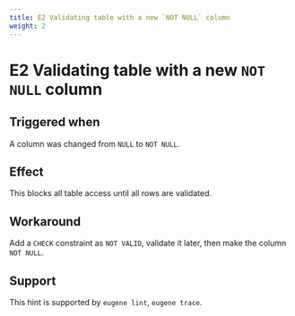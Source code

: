 ```yaml
---
title: E2 Validating table with a new `NOT NULL` column
weight: 2
---
```


# E2 Validating table with a new `NOT NULL` column

## Triggered when

A column was changed from `NULL` to `NOT NULL`.

## Effect

This blocks all table access until all rows are validated.

## Workaround

Add a `CHECK` constraint as `NOT VALID`, validate it later, then make the column `NOT NULL`.

## Support

This hint is supported by `eugene lint`, `eugene trace`.

